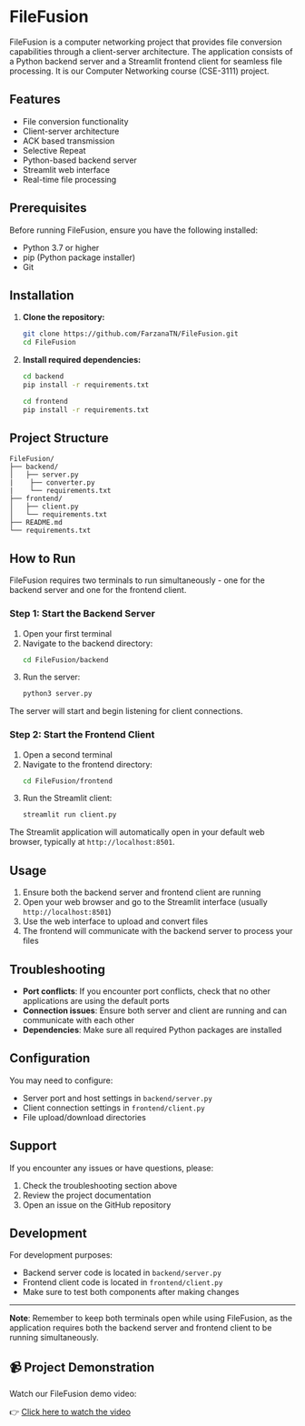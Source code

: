 # FileFusion

FileFusion is a computer networking project that provides file conversion capabilities through a client-server architecture. The application consists of a Python backend server and a Streamlit frontend client for seamless file processing. It is our Computer Networking course (CSE-3111) project.

## Features

- File conversion functionality
- Client-server architecture
- ACK based transmission
- Selective Repeat 
- Python-based backend server
- Streamlit web interface
- Real-time file processing

## Prerequisites

Before running FileFusion, ensure you have the following installed:

- Python 3.7 or higher
- pip (Python package installer)
- Git

## Installation

1. **Clone the repository:**
   ```bash
   git clone https://github.com/FarzanaTN/FileFusion.git
   cd FileFusion
   ```

2. **Install required dependencies:**
   ```bash
   cd backend
   pip install -r requirements.txt
   ```
   ```bash
   cd frontend
   pip install -r requirements.txt
   ```

   

## Project Structure

```
FileFusion/
├── backend/
│   ├── server.py
|    ├── converter.py
|    └── requirements.txt
├── frontend/
│   ├── client.py
│   └── requirements.txt
├── README.md
└── requirements.txt
```

## How to Run

FileFusion requires two terminals to run simultaneously - one for the backend server and one for the frontend client.

### Step 1: Start the Backend Server

1. Open your first terminal
2. Navigate to the backend directory:
   ```bash
   cd FileFusion/backend
   ```
3. Run the server:
   ```bash
   python3 server.py
   ```

The server will start and begin listening for client connections.

### Step 2: Start the Frontend Client

1. Open a second terminal
2. Navigate to the frontend directory:
   ```bash
   cd FileFusion/frontend
   ```
3. Run the Streamlit client:
   ```bash
   streamlit run client.py
   ```

The Streamlit application will automatically open in your default web browser, typically at `http://localhost:8501`.

## Usage

1. Ensure both the backend server and frontend client are running
2. Open your web browser and go to the Streamlit interface (usually `http://localhost:8501`)
3. Use the web interface to upload and convert files
4. The frontend will communicate with the backend server to process your files

## Troubleshooting

- **Port conflicts**: If you encounter port conflicts, check that no other applications are using the default ports
- **Connection issues**: Ensure both server and client are running and can communicate with each other
- **Dependencies**: Make sure all required Python packages are installed

## Configuration

You may need to configure:
- Server port and host settings in `backend/server.py`
- Client connection settings in `frontend/client.py`
- File upload/download directories



## Support

If you encounter any issues or have questions, please:
1. Check the troubleshooting section above
2. Review the project documentation
3. Open an issue on the GitHub repository

## Development

For development purposes:
- Backend server code is located in `backend/server.py`
- Frontend client code is located in `frontend/client.py`
- Make sure to test both components after making changes

---

**Note**: Remember to keep both terminals open while using FileFusion, as the application requires both the backend server and frontend client to be running simultaneously.

## 📹 Project Demonstration

Watch our FileFusion demo video:

👉 [Click here to watch the video](https://drive.google.com/file/d/1gffLQrfsgSOxhtXkGQZ61vLsyakRjsf9/view?usp=sharing)

